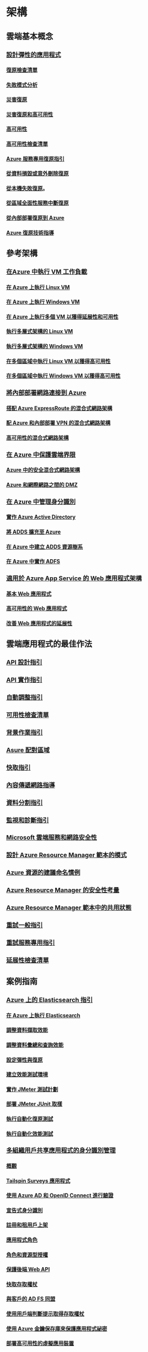 # 架構

## 雲端基本概念

### [設計彈性的應用程式](guidance-resiliency-overview.md)
#### [復原檢查清單](guidance-resiliency-checklist.md)
#### [失敗模式分析](guidance-resiliency-failure-mode-analysis.md)
#### [災害復原](..\resiliency\resiliency-disaster-recovery-azure-applications.md)
#### [災害復原和高可用性](..\resiliency\resiliency-disaster-recovery-high-availability-azure-applications.md)
#### [高可用性](..\resiliency\resiliency-high-availability-azure-applications.md)
#### [高可用性檢查清單](..\resiliency\resiliency-high-availability-checklist.md)
#### [Azure 服務專用復原指引](..\resiliency\resiliency-service-guidance-index.md)
#### [從資料損毀或意外刪除復原](..\resiliency\resiliency-technical-guidance-recovery-data-corruption.md)
#### [從本機失敗復原](..\resiliency\resiliency-technical-guidance-recovery-local-failures.md)。
#### [從區域全面性服務中斷復原](..\resiliency\resiliency-technical-guidance-recovery-loss-azure-region.md)
#### [從內部部署復原到 Azure](..\resiliency\resiliency-technical-guidance-recovery-on-premises-azure.md)
#### [Azure 復原技術指導](..\resiliency\resiliency-technical-guidance.md)


## 參考架構

### [在Azure 中執行 VM 工作負載](guidance-ra-compute.md)
#### [在 Azure 上執行 Linux VM](guidance-compute-single-vm-linux.md)
#### [在 Azure 上執行 Windows VM](guidance-compute-single-vm.md)
#### [在 Azure 上執行多個 VM 以獲得延展性和可用性](guidance-compute-multi-vm.md)
#### [執行多層式架構的 Linux VM](guidance-compute-n-tier-vm-linux.md)
#### [執行多層式架構的 Windows VM](guidance-compute-n-tier-vm.md)
#### [在多個區域中執行 Linux VM 以獲得高可用性](guidance-compute-multiple-datacenters-linux.md)
#### [在多個區域中執行 Windows VM 以獲得高可用性](guidance-compute-multiple-datacenters.md)

### [將內部部署網路連接到 Azure](guidance-ra-hybrid-networking.md)
#### [搭配 Azure ExpressRoute 的混合式網路架構](guidance-hybrid-network-expressroute.md)
#### [配 Azure 和內部部署 VPN 的混合式網路架構](guidance-hybrid-network-vpn.md)
#### [高可用性的混合式網路架構](guidance-hybrid-network-expressroute-vpn-failover.md)

### [在 Azure 中保護雲端界限](guidance-ra-network-security.md)
#### [Azure 中的安全混合式網路架構](guidance-iaas-ra-secure-vnet-hybrid.md)
#### [Azure 和網際網路之間的 DMZ](guidance-iaas-ra-secure-vnet-dmz.md)

### [在 Azure 中管理身分識別](guidance-ra-identity.md)
#### [實作 Azure Active Directory](guidance-identity-aad.md)
#### [將 ADDS 擴充至 Azure](guidance-identity-adds-extend-domain.md)
#### [在 Azure 中建立 ADDS 資源樹系](guidance-identity-adds-resource-forest.md)
#### [在 Azure 中實作 ADFS](guidance-identity-adfs.md)

### [適用於 Azure App Service 的 Web 應用程式架構](guidance-ra-app-service.md)
#### [基本 Web 應用程式](guidance-web-apps-basic.md)
#### [高可用性的 Web 應用程式](guidance-web-apps-multi-region.md)
#### [改善 Web 應用程式的延展性](guidance-web-apps-scalability.md)


## 雲端應用程式的最佳作法

### [API 設計指引](..\best-practices-api-design.md)
### [API 實作指引](..\best-practices-api-implementation.md)
### [自動調整指引](..\best-practices-auto-scaling.md)
### [可用性檢查清單](..\best-practices-availability-checklist.md)
### [背景作業指引](..\best-practices-background-jobs.md)
### [Asure 配對區域](..\best-practices-availability-paired-regions.md)
### [快取指引](..\best-practices-caching.md)
### [內容傳遞網路指導](..\best-practices-cdn.md)
### [資料分割指引](..\best-practices-data-partitioning.md)
### [監視和診斷指引](..\best-practices-monitoring.md)
### [Microsoft 雲端服務和網路安全性](..\best-practices-network-security.md)
### [設計 Azure Resource Manager 範本的模式](..\best-practices-resource-manager-design-templates.md)
### [Azure 資源的建議命名慣例](guidance-naming-conventions.md)
### [Azure Resource Manager 的安全性考量](..\best-practices-resource-manager-security.md)
### [Azure Resource Manager 範本中的共用狀態](..\best-practices-resource-manager-state.md)
### [重試一般指引](..\best-practices-retry-general.md)
### [重試服務專用指引](..\best-practices-retry-service-specific.md)
### [延展性檢查清單](..\best-practices-scalability-checklist.md)


## 案例指南

### [Azure 上的 Elasticsearch 指引](guidance-elasticsearch.md)
#### [在 Azure 上執行 Elasticsearch](guidance-elasticsearch-running-on-azure.md)
#### [調整資料擷取效能](guidance-elasticsearch-tuning-data-ingestion-performance.md)
#### [調整資料彙總和查詢效能](guidance-elasticsearch-tuning-data-aggregation-and-query-performance.md)
#### [設定彈性與復原](guidance-elasticsearch-configuring-resilience-and-recovery.md)
#### [建立效能測試環境](guidance-elasticsearch-creating-performance-testing-environment.md)
#### [實作 JMeter 測試計劃](guidance-elasticsearch-implementing-jmeter-test-plan.md)
#### [部署 JMeter JUnit 取樣](guidance-elasticsearch-deploying-jmeter-junit-sampler.md)
#### [執行自動化復原測試](guidance-elasticsearch-running-automated-resilience-tests.md)
#### [執行自動化效能測試](guidance-elasticsearch-running-automated-performance-tests.md)

### [多組織用戶共享應用程式的身分識別管理](guidance-multitenant-identity.md)
#### [概觀](guidance-multitenant-identity-intro.md)
#### [Tailspin Surveys 應用程式](guidance-multitenant-identity-tailspin.md)
#### [使用 Azure AD 和 OpenID Connect 進行驗證](guidance-multitenant-identity-authenticate.md)
#### [宣告式身分識別](guidance-multitenant-identity-claims.md)
#### [註冊和租用戶上架](guidance-multitenant-identity-signup.md)
#### [應用程式角色](guidance-multitenant-identity-app-roles.md)
#### [角色和資源型授權](guidance-multitenant-identity-authorize.md)
#### [保護後端 Web API](guidance-multitenant-identity-web-api.md)
#### [快取存取權杖](guidance-multitenant-identity-token-cache.md)
#### [與客戶的 AD FS 同盟](guidance-multitenant-identity-adfs.md)
#### [使用用戶端判斷提示取得存取權杖](guidance-multitenant-identity-client-assertion.md)
#### [使用 Azure 金鑰保存庫來保護應用程式祕密](guidance-multitenant-identity-keyvault.md)
#### [部署高可用性的虛擬應用裝置](guidance-nva-ha.md)


<!--HONumber=Nov16_HO4-->



